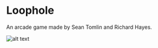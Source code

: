 # Loophole

An arcade game made by Sean Tomlin and Richard Hayes.

![alt text](https://raw.githubusercontent.com/rhayes777/loophole/pic.jpg)